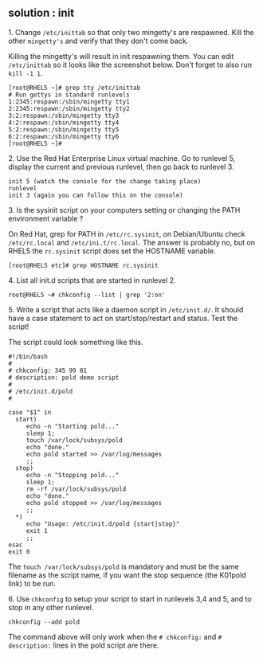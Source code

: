 ## solution : init

1\. Change `/etc/inittab` so that only two mingetty\'s are respawned.
Kill the other `mingetty's` and verify that they don\'t come back.

Killing the mingetty\'s will result in init respawning them. You can
edit `/etc/inittab` so it looks like the screenshot below. Don\'t forget
to also run `kill -1 1`.

    [root@RHEL5 ~]# grep tty /etc/inittab 
    # Run gettys in standard runlevels
    1:2345:respawn:/sbin/mingetty tty1
    2:2345:respawn:/sbin/mingetty tty2
    3:2:respawn:/sbin/mingetty tty3
    4:2:respawn:/sbin/mingetty tty4
    5:2:respawn:/sbin/mingetty tty5
    6:2:respawn:/sbin/mingetty tty6
    [root@RHEL5 ~]# 
        

2\. Use the Red Hat Enterprise Linux virtual machine. Go to runlevel 5,
display the current and previous runlevel, then go back to runlevel 3.

    init 5 (watch the console for the change taking place)
    runlevel
    init 3 (again you can follow this on the console)
        

3\. Is the sysinit script on your computers setting or changing the PATH
environment variable ?

On Red Hat, grep for PATH in `/etc/rc.sysinit`, on Debian/Ubuntu check
`/etc/rc.local` and `/etc/ini.t/rc.local`. The answer is probably no,
but on RHEL5 the `rc.sysinit` script does set the HOSTNAME variable.

    [root@RHEL5 etc]# grep HOSTNAME rc.sysinit
        

4\. List all init.d scripts that are started in runlevel 2.

    root@RHEL5 ~# chkconfig --list | grep '2:on'
        

5\. Write a script that acts like a daemon script in `/etc/init.d/`. It
should have a case statement to act on start/stop/restart and status.
Test the script!

The script could look something like this.

    #!/bin/bash
    #
    # chkconfig: 345 99 01 
    # description: pold demo script
    #
    # /etc/init.d/pold
    #

    case "$1" in
      start)
         echo -n "Starting pold..."
         sleep 1;
         touch /var/lock/subsys/pold
         echo "done."
         echo pold started >> /var/log/messages
         ;;
      stop)
         echo -n "Stopping pold..."
         sleep 1;
         rm -rf /var/lock/subsys/pold
         echo "done."
         echo pold stopped >> /var/log/messages
         ;;
      *)
         echo "Usage: /etc/init.d/pold {start|stop}"
         exit 1
         ;;
    esac
    exit 0
        

The `touch /var/lock/subsys/pold` is mandatory and must be the same
filename as the script name, if you want the stop sequence (the K01pold
link) to be run.

6\. Use `chkconfig` to setup your script to start in runlevels 3,4 and
5, and to stop in any other runlevel.

    chkconfig --add pold

The command above will only work when the `# chkconfig:` and
`# description:` lines in the pold script are there.
